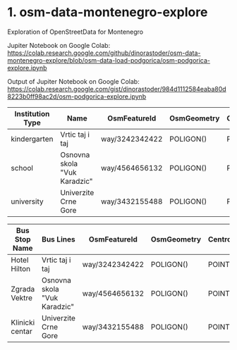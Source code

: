 # 1. osm-data-montenegro-explore
Exploration of OpenStreetData for Montenegro

Jupiter Notebook on Google Colab:
https://colab.research.google.com/github/dinorastoder/osm-data-montenegro-explore/blob/osm-data-load-podgorica/osm-podgorica-explore.ipynb

Output of Jupiter Notebook on Google Colab:
https://colab.research.google.com/gist/dinorastoder/984d1112584eaba80d8223b0ff98ac2d/osm-podgorica-explore.ipynb


| Institution Type | Name | OsmFeatureId | OsmGeometry | Centroid |
| ---------------- | ---- | ------------ | ----------- | -------- |
|  kindergarten | Vrtic taj i taj | way/3242342422 | POLIGON() | POINT() |
|  school | Osnovna skola "Vuk Karadzic" | way/4564656132 | POLIGON() | POINT() |
|  university | Univerzite Crne Gore | way/3432155488 | POLIGON() | POINT() |

| Bus Stop Name | Bus Lines | OsmFeatureId | OsmGeometry | Centroid | Buffer100 | Buffer250 | Buffer500 | Buffer1000 |
| ---------------- | ---- | ------------ | ----------- | -------- | -------- | -------- | -------- | -------- |
|  Hotel Hilton | Vrtic taj i taj | way/3242342422 | POLIGON() | POINT() | POLIGON() | POLIGON() | POLIGON() | POLIGON() |
|  Zgrada Vektre | Osnovna skola "Vuk Karadzic" | way/4564656132 | POLIGON() | POINT() | POLIGON() | POLIGON() | POLIGON() | POLIGON() |
|  Klinicki centar | Univerzite Crne Gore | way/3432155488 | POLIGON() | POINT() | POLIGON() | POLIGON() | POLIGON() | POLIGON() |



